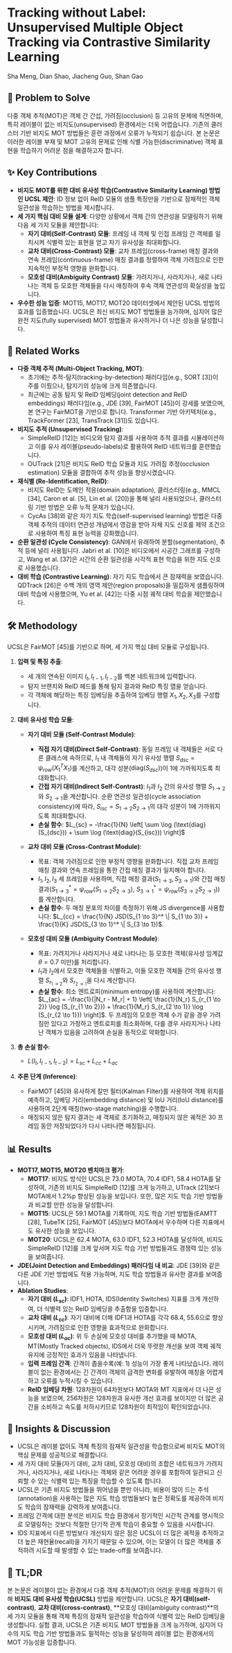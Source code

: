 # Tracking without Label: Unsupervised Multiple Object Tracking via Contrastive Similarity Learning
Sha Meng, Dian Shao, Jiacheng Guo, Shan Gao

## 🧩 Problem to Solve
다중 객체 추적(MOT)은 객체 간 간섭, 가려짐(occlusion) 등 고유의 문제에 직면하며, 특히 레이블이 없는 비지도(unsupervised) 환경에서는 더욱 어렵습니다. 기존의 클러스터 기반 비지도 MOT 방법들은 훈련 과정에서 오류가 누적되기 쉽습니다. 본 논문은 이러한 레이블 부재 및 MOT 고유의 문제로 인해 식별 가능한(discriminative) 객체 표현을 학습하기 어려운 점을 해결하고자 합니다.

## ✨ Key Contributions
*   **비지도 MOT를 위한 대비 유사성 학습(Contrastive Similarity Learning) 방법인 UCSL 제안**: ID 정보 없이 ReID 모듈의 샘플 특징만을 기반으로 잠재적인 객체 일관성을 학습하는 방법을 제시합니다.
*   **세 가지 핵심 대비 모듈 설계**: 다양한 상황에서 객체 간의 연관성을 모델링하기 위해 다음 세 가지 모듈을 제안합니다:
    *   **자기 대비(Self-Contrast) 모듈**: 프레임 내 객체 및 인접 프레임 간 객체를 일치시켜 식별력 있는 표현을 얻고 자기 유사성을 최대화합니다.
    *   **교차 대비(Cross-Contrast) 모듈**: 교차 프레임(cross-frame) 매칭 결과와 연속 프레임(continuous-frame) 매칭 결과를 정렬하여 객체 가려짐으로 인한 지속적인 부정적 영향을 완화합니다.
    *   **모호성 대비(Ambiguity Contrast) 모듈**: 가려지거나, 사라지거나, 새로 나타나는 객체 등 모호한 객체들을 다시 매칭하여 후속 객체 연관성의 확실성을 높입니다.
*   **우수한 성능 입증**: MOT15, MOT17, MOT20 데이터셋에서 제안된 UCSL 방법의 효과를 입증했습니다. UCSL은 최신 비지도 MOT 방법들을 능가하며, 심지어 많은 완전 지도(fully supervised) MOT 방법들과 유사하거나 더 나은 성능을 달성합니다.

## 📎 Related Works
*   **다중 객체 추적 (Multi-Object Tracking, MOT)**:
    *   초기에는 추적-탐지(tracking-by-detection) 패러다임(e.g., SORT [3])이 주를 이뤘으나, 탐지기의 성능에 크게 의존했습니다.
    *   최근에는 공동 탐지 및 ReID 임베딩(joint detection and ReID embeddings) 패러다임(e.g., JDE [39], FairMOT [45])이 강세를 보였으며, 본 연구는 FairMOT을 기반으로 합니다. Transformer 기반 아키텍처(e.g., TrackFormer [23], TransTrack [31])도 있습니다.
*   **비지도 추적 (Unsupervised Tracking)**:
    *   SimpleReID [12]는 비디오와 탐지 결과를 사용하여 추적 결과를 시뮬레이션하고 이를 유사 레이블(pseudo-labels)로 활용하여 ReID 네트워크를 훈련했습니다.
    *   OUTrack [21]은 비지도 ReID 학습 모듈과 지도 가려짐 추정(occlusion estimation) 모듈을 결합하여 추적 성능을 향상시켰습니다.
*   **재식별 (Re-Identification, ReID)**:
    *   비지도 ReID는 도메인 적응(domain adaptation), 클러스터링(e.g., MMCL [34], Caron et al. [5], Lin et al. [20])을 통해 널리 사용되었으나, 클러스터링 기반 방법은 오류 누적 문제가 있습니다.
    *   CycAs [38]와 같은 자기 지도 학습(self-supervised learning) 방법은 다중 객체 추적의 데이터 연관성 개념에서 영감을 받아 자체 지도 신호를 제약 조건으로 사용하여 특징 표현 능력을 강화했습니다.
*   **순환 일관성 (Cycle Consistency)**: GAN에서 유래하여 분할(segmentation), 추적 등에 널리 사용됩니다. Jabri et al. [10]은 비디오에서 시공간 그래프를 구성하고, Wang et al. [37]은 시간의 순환 일관성을 시각적 표현 학습을 위한 지도 신호로 사용했습니다.
*   **대비 학습 (Contrastive Learning)**: 자기 지도 학습에서 큰 잠재력을 보였습니다. QDTrack [26]은 수백 개의 영역 제안(region proposals)을 밀집하게 샘플링하여 대비 학습에 사용했으며, Yu et al. [42]는 다중 시점 궤적 대비 학습을 제안했습니다.

## 🛠️ Methodology
UCSL은 FairMOT [45]를 기반으로 하며, 세 가지 핵심 대비 모듈로 구성됩니다.

1.  **입력 및 특징 추출**:
    *   세 개의 연속된 이미지 $I_t, I_{t-1}, I_{t-2}$를 백본 네트워크에 입력합니다.
    *   탐지 브랜치와 ReID 헤드를 통해 탐지 결과와 ReID 특징 맵을 얻습니다.
    *   각 객체에 해당하는 특징 임베딩을 추출하여 임베딩 행렬 $X_1, X_2, X_3$를 구성합니다.

2.  **대비 유사성 학습 모듈**:
    *   **자기 대비 모듈 (Self-Contrast Module)**:
        *   **직접 자기 대비(Direct Self-Contrast)**: 동일 프레임 내 객체들은 서로 다른 클래스에 속하므로, $I_1$ 내 객체들의 자기 유사성 행렬 $S_{dsc} = \psi_{row}(X_1^T X_1)$를 계산하고, 대각 성분($\text{diag}(S_{dsc})$)이 1에 가까워지도록 최대화합니다.
        *   **간접 자기 대비(Indirect Self-Contrast)**: $I_1$과 $I_2$ 간의 유사성 행렬 $S_{1 \to 2}$와 $S_{2 \to 1}$을 계산합니다. 순환 연관성 일관성(cycle association consistency)에 따라, $S_{isc} = S_{1 \to 2} S_{2 \to 1}$의 대각 성분이 1에 가까워지도록 최대화합니다.
        *   **손실 함수**: $L_{sc} = -\frac{1}{N} \left[ \sum \log (\text{diag}(S_{dsc})) + \sum \log (\text{diag}(S_{isc})) \right]$

    *   **교차 대비 모듈 (Cross-Contrast Module)**:
        *   목표: 객체 가려짐으로 인한 부정적 영향을 완화합니다. 직접 교차 프레임 매칭 결과와 연속 프레임을 통한 간접 매칭 결과가 일치해야 합니다.
        *   $I_1, I_2, I_3$ 세 프레임을 사용하며, 직접 매칭 결과($S_{1 \to 3}, S_{3 \to 1}$)와 간접 매칭 결과($S_{1 \to 3}^* = \psi_{row}(S_{1 \to 2} S_{2 \to 3})$, $S_{3 \to 1}^* = \psi_{row}(S_{3 \to 2} S_{2 \to 1})$)를 계산합니다.
        *   **손실 함수**: 두 매칭 분포의 차이를 측정하기 위해 JS divergence를 사용합니다: $L_{cc} = \frac{1}{N} JSD(S_{1 \to 3}^* \| S_{1 \to 3}) + \frac{1}{K} JSD(S_{3 \to 1}^* \| S_{3 \to 1})$.

    *   **모호성 대비 모듈 (Ambiguity Contrast Module)**:
        *   목표: 가려지거나 사라지거나 새로 나타나는 등 모호한 객체(유사성 임계값 $\theta=0.7$ 미만)를 처리합니다.
        *   $I_1$과 $I_2$에서 모호한 객체들을 식별하고, 이들 모호한 객체들 간의 유사성 행렬 $S_{r_{1 \to 2}}$와 $S_{r_{2 \to 1}}$을 다시 계산합니다.
        *   **손실 함수**: 최소 엔트로피(minimum entropy)를 사용하여 계산합니다: $L_{ac} = -\frac{1}{|N_r - M_r| + 1} \left[ \frac{1}{N_r} S_{r_{1 \to 2}} \log (S_{r_{1 \to 2}}) + \frac{1}{M_r} S_{r_{2 \to 1}} \log (S_{r_{2 \to 1}}) \right]$. 두 프레임의 모호한 객체 수가 같을 경우 가려짐만 있다고 가정하고 엔트로피를 최소화하며, 다를 경우 사라지거나 나타난 객체가 있음을 고려하여 손실을 동적으로 약화합니다.

3.  **총 손실 함수**:
    *   $L(I_t, I_{t-1}, I_{t-2}) = L_{sc} + L_{cc} + L_{ac}$

4.  **추론 단계 (Inference)**:
    *   FairMOT [45]와 유사하게 칼만 필터(Kalman Filter)를 사용하여 객체 위치를 예측하고, 임베딩 거리(embedding distance) 및 IoU 거리(IoU distance)를 사용하여 2단계 매칭(two-stage matching)을 수행합니다.
    *   매칭되지 않은 탐지 결과는 새 객체로 초기화하고, 매칭되지 않은 궤적은 30 프레임 동안 저장되었다가 다시 나타나면 매칭됩니다.

## 📊 Results
*   **MOT17, MOT15, MOT20 벤치마크 평가**:
    *   **MOT17**: 비지도 방식인 UCSL은 73.0 MOTA, 70.4 IDF1, 58.4 HOTA를 달성하여, 기존의 비지도 SimpleReID [12]를 크게 능가하고, UTrack [21]보다 MOTA에서 1.2%p 향상된 성능을 보입니다. 또한, 많은 지도 학습 기반 방법들과 비교할 만한 성능을 달성합니다.
    *   **MOT15**: UCSL은 59.1 MOTA를 기록하여, 지도 학습 기반 방법들(EAMTT [28], TubeTK [25], FairMOT [45])보다 MOTA에서 우수하며 다른 지표에서도 유사한 성능을 보입니다.
    *   **MOT20**: UCSL은 62.4 MOTA, 63.0 IDF1, 52.3 HOTA를 달성하여, 비지도 SimpleReID [12]를 크게 앞서며 지도 학습 기반 방법들과도 경쟁력 있는 성능을 보여줍니다.
*   **JDE(Joint Detection and Embeddings) 패러다임 내 비교**: JDE [39]와 같은 다른 JDE 기반 방법에도 적용 가능하며, 지도 학습 방법들과 유사한 결과를 보여줍니다.
*   **Ablation Studies**:
    *   **자기 대비 ($L_{sc}$)**: IDF1, HOTA, IDS(Identity Switches) 지표를 크게 개선하여, 더 식별력 있는 ReID 임베딩을 추출함을 입증합니다.
    *   **교차 대비 ($L_{cc}$)**: 자기 대비에 더해 IDF1과 HOTA를 각각 68.4, 55.6으로 향상시키며, 가려짐으로 인한 영향을 효과적으로 완화합니다.
    *   **모호성 대비 ($L_{ac}$)**: 위 두 손실에 모호성 대비를 추가했을 때 MOTA, MT(Mostly Tracked objects), IDS에서 더욱 뚜렷한 개선을 보여 객체 궤적 유지에 긍정적인 효과가 있음을 나타냅니다.
    *   **입력 프레임 간격**: 간격이 좁을수록(예: 1) 성능이 가장 좋게 나타났습니다. 레이블이 없는 환경에서는 긴 간격이 객체의 급격한 변화를 유발하여 매칭을 어렵게 하고 오류를 누적시킬 수 있습니다.
    *   **ReID 임베딩 차원**: 128차원이 64차원보다 MOTA와 MT 지표에서 더 나은 성능을 보였으며, 256차원은 128차원과 유사한 개선 효과를 보이지만 더 많은 공간을 소비하고 속도를 저하시키므로 128차원이 최적임이 확인되었습니다.

## 🧠 Insights & Discussion
*   UCSL은 레이블 없이도 객체 특징의 잠재적 일관성을 학습함으로써 비지도 MOT의 핵심 문제를 성공적으로 해결합니다.
*   세 가지 대비 모듈(자기 대비, 교차 대비, 모호성 대비)의 조합은 네트워크가 가려지거나, 사라지거나, 새로 나타나는 객체와 같은 어려운 경우를 포함하여 일관되고 신뢰할 수 있는 식별력 있는 특징을 학습할 수 있도록 합니다.
*   UCSL은 기존 비지도 방법들을 뛰어넘을 뿐만 아니라, 비용이 많이 드는 주석(annotation)을 사용하는 많은 지도 학습 방법들보다 높은 정확도를 제공하여 비지도 학습의 잠재력을 강력하게 보여줍니다.
*   프레임 간격에 대한 분석은 비지도 학습 환경에서 장기적인 시간적 관계를 명시적으로 모델링하는 것보다 적절한 단기적 관계 학습이 중요할 수 있음을 시사합니다.
*   IDS 지표에서 다른 방법보다 개선되지 않은 점은 UCSL이 더 많은 궤적을 추적하고 더 높은 재현율(recall)을 가지기 때문일 수 있으며, 이는 모델이 더 많은 객체를 추적하려 시도할 때 발생할 수 있는 trade-off를 보여줍니다.

## 📌 TL;DR
본 논문은 레이블이 없는 환경에서 다중 객체 추적(MOT)의 어려운 문제를 해결하기 위해 **비지도 대비 유사성 학습(UCSL)** 방법을 제안합니다. UCSL은 **자기 대비(self-contrast)**, **교차 대비(cross-contrast)**, **모호성 대비(ambiguity contrast)**의 세 가지 모듈을 통해 객체 특징의 잠재적 일관성을 학습하여 식별력 있는 ReID 임베딩을 생성합니다. 실험 결과, UCSL은 기존 비지도 MOT 방법들을 크게 능가하며, 심지어 다수의 지도 학습 기반 방법들과도 필적하는 성능을 달성하여 레이블 없는 환경에서의 MOT 가능성을 입증합니다.